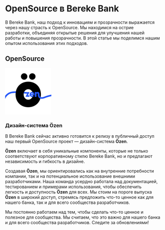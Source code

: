 # OpenSource в Bereke Bank

В Bereke Bank, наш подход к инновациям и прозрачности выражается через нашу страсть к OpenSource. Мы находимся на острие разработки, объединяя открытые решения для улучшения нашей работы и повышения прозрачности. В этой статье мы поделимся нашим опытом использования этих подходов.

## OpenSource

![Логотип дизайн-системы Özen](./static/logo-ozen.png)

### Дизайн-система Özen

В Bereke Bank сейчас активно готовится к релизу в публичный доступ наш первый OpenSource проект — дизайн-система **Özen**.

**Özen** включает в себя уникальные компоненты, которые не только соответствуют корпоративному стилю Bereke Bank, но и предлагают независимость и гибкость в дизайне.

Создавая **Özen**, мы ориентировались как на внутренние потребности компании, так и на потенциальное использование внешними разработчиками. Наша команда усердно работала над документацией, тестированием и примерами использования, чтобы обеспечить легкость и доступность **Özen** для всех. Мы стоим на пороге выпуска **Özen** в широкий доступ, стремясь предложить что-то ценное как для нашего банка, так и для всего сообщества разработчиков.

Мы постоянно работаем над тем, чтобы сделать что-то ценное и полезное для сообщества. Мы считаем, что это важно для нашего банка и для всего сообщества разработчиков. Следите за обновлениями!
